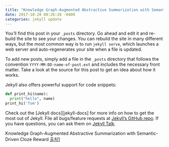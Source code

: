 ```yaml
---
title: "Knowledge Graph-Augmented Abstractive Summarization with Semantic-Driven Cloze Reward@ACL’2020"
date: 2017-10-20 08:26:28 -0400
categories: jekyll update
---
```


You’ll find this post in your `_posts` directory. Go ahead and edit it and re-build the site to see your changes. You can rebuild the site in many different ways, but the most common way is to run `jekyll serve`, which launches a web server and auto-regenerates your site when a file is updated.

To add new posts, simply add a file in the `_posts` directory that follows the convention `YYYY-MM-DD-name-of-post.ext` and includes the necessary front matter. Take a look at the source for this post to get an idea about how it works.

Jekyll also offers powerful support for code snippets:

```python
def print_hi(name):
  print("hello", name)
print_hi('Tom')
```

Check out the [Jekyll docs][jekyll-docs] for more info on how to get the most out of Jekyll. File all bugs/feature requests at [Jekyll’s GitHub repo][jekyll-gh]. If you have questions, you can ask them on [Jekyll Talk][jekyll-talk].


Knowledge Graph-Augmented Abstractive Summarization with Semantic-Driven Cloze Reward [출처1]

[출처1]: https://arxiv.org/pdf/2005.01159.pdf
[jekyll-gh]:   https://github.com/jekyll/jekyll
[jekyll-talk]: https://talk.jekyllrb.com/
